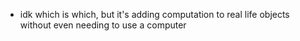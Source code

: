   * idk which is which, but it's adding computation to real life objects without even needing to use a computer